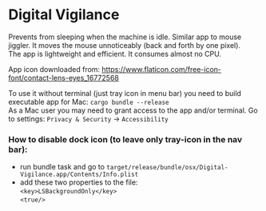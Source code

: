 # Digital Vigilance
Prevents from sleeping when the machine is idle. Similar app to mouse jiggler. It moves the mouse unnoticeably (back and forth by one pixel).
<br>The app is lightweight and efficient. It consumes almost no CPU.

App icon downloaded from: https://www.flaticon.com/free-icon-font/contact-lens-eyes_16772568

To use it without terminal (just tray icon in menu bar) you need to build executable app for Mac: `cargo bundle --release`<br>
As a Mac user you may need to grant access to the app and/or terminal. Go to settings: `Privacy & Security` -> `Accessibility`
### How to disable dock icon (to leave only tray-icon in the nav bar):
- run bundle task and go to `target/release/bundle/osx/Digital-Vigilance.app/Contents/Info.plist`
- add these two properties to the file:
<br>`<key>LSBackgroundOnly</key>`<br>`<true/>`